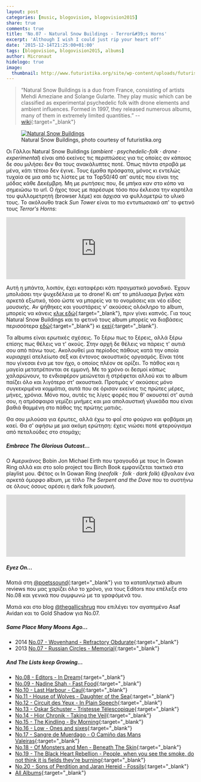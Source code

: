```yaml
---
layout: post
categories: [music, blogovision, blogovision2015]
share: true
comments: true
title: 'No.07 - Natural Snow Buildings - Terror&#39;s Horns'
excerpt: 'Although I wish I could just rip your heart off'
date: '2015-12-14T21:25:00+01:00'
tags: [blogovision, blogovision2015, albums]
author: Micronaut
hidelogo: true
image:
  thumbnail: http://www.futuristika.org/site/wp-content/uploads/futuristika_natural-snow-buildings-because-terror-has-horns_01.jpg
---
```

>&ldquo;Natural Snow Buildings is a duo from France, consisting of artists Mehdi Ameziane and Solange Gularte. They play music which can be classified as experimental psychedelic folk with drone elements and ambient influences. Formed in 1997, they released numerous albums, many of them in extremely limited quantities.&rdquo; -- [wiki](https://en.wikipedia.org/wiki/Natural_Snow_Buildings){:target="_blank"}

<div class="invisible">
<figure class="center">
	<a href="http://www.futuristika.org/site/wp-content/uploads/futuristika_natural-snow-buildings-because-terror-has-horns_01.jpg"><img  src="http://www.futuristika.org/site/wp-content/uploads/futuristika_natural-snow-buildings-because-terror-has-horns_01.jpg" alt="Natural Snow Buildings" /></a>
	<figcaption>Natural Snow Buildings, photo courtesy of futuristika.org</figcaption>
</figure>
</div>

Οι Γάλλοι Natural Snow Buildings (*ambient · psychedelic-folk · drone · experimental*) είναι από εκείνες τις περιπτώσεις για τις οποίες αν κάποιος δε σου μιλήσει δεν θα τους ανακάλυπτες ποτέ. Όπως πάντα στραβά με μένα, κάτι τέτοιο δεν έγινε. Τους έμαθα πρόσφατα, μόνος κι εντελώς τυχαία σε μια από τις λίστες με τα Top50/40 απ' αυτές που είναι της μόδας κάθε Δεκέμβρη. Μη με ρωτήσεις που, δε μπήκα καν στο κόπο να σημειώσω το url. Ο ήχος τους με παρέσυρε τόσο που έκλεισα την καρτέλα του φυλλομετρητή (browser λέμε) και άρχισα να φυλλομετρώ το υλικό τους. Το ακόλουθο track *Sun Tower* είναι το πιο εντυπωσιακό απ' το φετινό τους *Terror's Horns*:

<iframe class="invisible center" width="95%" height="166" scrolling="no" frameborder="no" src="https://w.soundcloud.com/player/?url=https%3A//api.soundcloud.com/tracks/214561836&amp;auto_play=false&amp;hide_related=false&amp;show_comments=true&amp;show_user=true&amp;show_reposts=false&amp;visual=true">&nbsp;</iframe>

Αυτή η μπάντα, λοιπόν, έχει καταφέρει κάτι πραγματικά μοναδικό. Έχουν μπολιάσει την ψυχεδέλεια με το drone! Κι απ' το μπόλιασμα βγήκε κάτι αρκετά εξωτικό, τόσο ώστε να μπορείς να το ονομάσεις και νέο είδος μουσικής. Αν ψήθηκες και γουστάρεις ν' ακούσεις ολόκληρο το album, μπορείς να κάνεις [κλικ εδώ](https://www.youtube.com/watch?v=U7E0pXfelXg){:target="_blank"}, πριν γίνει καπνός. Για τους Natural Snow Buildings και το φετινό τους album μπορείς να διαβάσεις περισσότερα [εδώ](http://www.futuristika.org/natural-snow-buildings-because-terror-has-horns/){:target="_blank"} κι [εκεί](http://www.sputnikmusic.com/review/68382/Natural-Snow-Buildings-Terrors-Horns/){:target="_blank"}.

Τα albums είναι ερωτικές σχέσεις. Το ξέρω πως το ξέρεις, αλλά ξέρω επίσης πως θέλεις να τ' ακούς. Στην αρχή δε θέλεις να πάρεις τ' αυτιά σου από πάνω τους. Ακολουθεί μια περίοδος πάθους κατά την οποία κυριαρχεί ατελείωτο σεξ και έντονος ακουστικός οργασμός. Είναι τότε που γίνεσαι ένα με τον ήχο, ο οποίος πλέον σε ορίζει. Το πάθος και η μαγεία μετατρέπονται σε εμμονή. Με το χρόνο οι δεσμοί κάπως χαλαρώνουν, το ενδιαφέρον μειώνεται ή στρέφεται αλλού και το album παίζει όλο και λιγότερο στ' ακουστικά. Προτιμάς ν' ακούσεις μόνο συγκεκριμένα κομμάτια, αυτά που σε όρισαν εκείνες τις πρώτες μέρες, μήνες, χρόνια. Μόνο που, αυτές τις λίγες φορές που θ' ακουστεί στ' αυτιά σου, η ατμόσφαιρα γεμίζει μνήμες και μια απολαυστική γλυκάδα που είναι βαθιά θαμμένη στο πάθος της πρώτης ματιάς.

Θα σου μιλούσα για έρωτες, αλλά έχω το φαΐ στο φούρνο και φοβάμαι μη καεί. Θα σ' αφήσω με μια ακόμη ερώτηση: έχεις νιώσει ποτέ φτερούγισμα από πεταλούδες στο στομάχι;

<div class="text-divider"></div>

##### Embrace The Glorious Outcast...

Ο Αμερικάνος Bobin Jon Michael Eirth που τραγουδά με τους In Gowan Ring αλλά και στο solo project του Birch Book εμφανίζεται τακτικά στα playlist μου. Φέτος οι In Gowan Ring (*neofolk · folk · dark folk*) έβγαλαν ένα αρκετά όμορφο album, με τίτλο *The Serpent and the Dove* που το συστήνω σε όλους όσους αρέσει η dark folk μουσική.

<iframe class="invisible center" width="95%" height="166" scrolling="no" frameborder="no" src="https://w.soundcloud.com/player/?url=https%3A//api.soundcloud.com/tracks/220846956&amp;color=ff5500&amp;auto_play=false&amp;hide_related=false&amp;show_comments=true&amp;show_user=true&amp;show_reposts=false">&nbsp;</iframe>

<div class="text-divider"></div>

##### <i class="fa fa-hand-o-right"></i> Eyez Οn...

Ματιά στη [@poetssound](http://poetssound.blogspot.nl/2015/12/no08-editors-in-dream-play-it-again-sam.html){:target="_blank"} για τα καταπληκτικά album reviews που μας χαρίζει όλο το χρόνο, για τους Editors που  επέλεξε στο No.08 και γενικά που συμφωνώ με τα γραφόμενά του.

Ματιά και στο blog [@thegallicshrug](http://thegallicshrug.blogspot.nl/2015/12/blogovision2015-seven.html) που επιλέγει τον αγαπημένο Asaf Avidan και το  Gold Shadow για Νο.07.

##### <i class="fa fa-hand-o-right"></i> Same Place Many Moons Ago...

* 2014 [No.07 - Wovenhand - Refractory Obdurate](/music/blogovision/blogovision2014/blogovision2014-no07/){:target="_blank"}
* 2013 [No.07 - Russian Circles - Memorial](/music/blogovision/blogovision2013/blogovision2013-no07/){:target="_blank"}

##### <i class="fa fa-hand-o-right"></i> And The Lists keep Growing...

* [No.08 - Editors - In Dream](/music/blogovision/blogovision2015/blogovision2015-no08/){:target="_blank"}
* [No.09 - Nadine Shah - Fast Food](/music/blogovision/blogovision2015/blogovision2015-no09/){:target="_blank"}
* [No.10 - Last Harbour - Caul](/music/blogovision/blogovision2015/blogovision2015-no10/){:target="_blank"}
* [No.11 - House of Wolves - Daughter of the Sea](/music/blogovision/blogovision2015/blogovision2015-no11/){:target="_blank"}
* [No.12 - Circuit des Yeux - In Plain Speech](/music/blogovision/blogovision2015/blogovision2015-no12/){:target="_blank"}
* [No.13 - Oskar Schuster - Tristesse Télescopique](/music/blogovision/blogovision2015/blogovision2015-no13/){:target="_blank"}
* [No.14 - Hior Chronik - Taking the Veil](/music/blogovision/blogovision2015/blogovision2015-no14/){:target="_blank"}
* [No.15 - The Kindling - By Morning](/music/blogovision/blogovision2015/blogovision2015-no15/){:target="_blank"}
* [No.16 - Low - Ones and sixes](/music/blogovision/blogovision2015/blogovision2015-no16/){:target="_blank"}
* [No.17 - Sangre de Muerdago - O Camiño das Mans Valeiras](/music/blogovision/blogovision2015/blogovision2015-no17/){:target="_blank"}
* [No.18 - Of Monsters and Men - Beneath The Skin](/music/blogovision/blogovision2015/blogovision2015-no18/){:target="_blank"}
* [No.19 - The Black Heart Rebellion - People, when you see the smoke, do not think it is fields they're burning](/music/blogovision/blogovision2015/blogovision2015-no19/){:target="_blank"}
* [No.20 - Sons of Perdition and Jaran Hereid - Fossils](/music/blogovision/blogovision2015/blogovision2015-no20/){:target="_blank"}
* [All Albums](/music/new-albums-2015/){:target="_blank"}